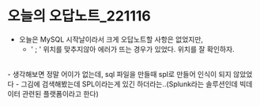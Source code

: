 # 오늘의 오답노트_221116
- 오늘은 MySQL 시작날이라서 크게 오답노트할 사항은 없었지만,
  - ' ; ' 위치를 맞추지않아 에러가 뜨는 경우가 있었다. 위치를 잘 확인하자.  
<br>
- 생각해보면 정말 어이가 없는데, sql 파일을 만들때 spl로 만들어 인식이 되지 않았었다
  - 그김에 검색해봤는데 SPL이라는게 있긴 하더라는..(Splunk라는 솔루션인데 빅데이터 관련된 플랫폼이라고 한다)